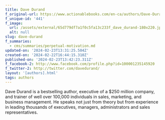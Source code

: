 ```yaml
---
title: Dave Durand
f_original-url: https://www.actionablebooks.com/en-ca/authors/Dave-Durand/
f_unique-id: '441'
f_image:
  url: /assets/external/65d779df7a1f0c5fa13c233f_dave_durand-180x220.jpeg
  alt: null
slug: dave-durand
f_summaries:
  - cms/summaries/perpetual-motivation.md
updated-on: '2024-02-23T13:31:25.504Z'
created-on: '2024-02-22T16:44:15.310Z'
published-on: '2024-02-23T13:42:23.311Z'
f_facebook-2: http://www.facebook.com/profile.php?id=100001235145920
f_twitter-2: http://twitter.com/davedurand/
layout: '[authors].html'
tags: authors
---
```


Dave Durand is a bestselling author, executive of a $250 million company, and trainer of well over 100,000 individuals in sales, marketing, and business management. He speaks not just from theory but from experience in leading thousands of executives, managers, administrators and sales representatives.

